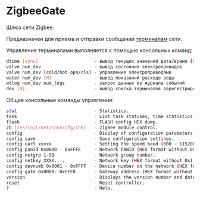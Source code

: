 # ZigbeeGate
Шлюз сети Zigbee.

Предназначен для приема и отправки сообщений [терминалам](https://github.com/srgemb/WaterControl) сети.

Управление терминалами выполняется с помощью консольных команд:
``` bash
dtime [sync]                     - вывод текущих значений дата/время (синхронизация на терминалах).
valve num_dev                    - вывод состояния электроприводов
valve num_dev [cold/hot opn/cls] - управление электроприводами
water num_dev [N]                - вывод показаний расхода воды
wtlog num_dev num_logs           - запрос данных из журнала событий
dev [N]                          - вывод списка терминалов зарегестрированных в сети
```
Общие консольные команды управления:
``` bash
stat                             - Statistics.
task                             - List task statuses, time statistics.
flash                            - FLASH config HEX dump.
zb [res/init/net/save/cfg/chk]   - ZigBee module control.
config                           - Display of configuration parameters.
config save                      - Save configuration settings.
config uart xxxxx                - Setting the speed baud (600 - 115200).
config panid 0x0000 - 0xFFFE     - Network PANID (HEX format without 0x).
config netgrp 1-99               - Network group number.
config netkey XXXX....           - Network key (HEX format without 0x).
config devnumb 0x0001 - 0xFFFF   - Device number on the network (HEX format without 0x).
config gate 0x0000- 0xFFF8       - Gateway address (HEX format without 0x).
version                          - Displays the version number and date.
reset                            - Reset controller.
?                                - Help.
```